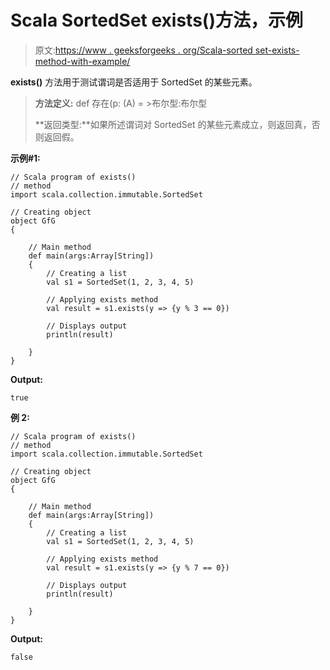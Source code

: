# Scala SortedSet exists()方法，示例

> 原文:[https://www . geeksforgeeks . org/Scala-sorted set-exists-method-with-example/](https://www.geeksforgeeks.org/scala-sortedset-exists-method-with-example/)

**exists()** 方法用于测试谓词是否适用于 SortedSet 的某些元素。

> **方法定义:** def 存在(p: (A) = >布尔型:布尔型
> 
> **返回类型:**如果所述谓词对 SortedSet 的某些元素成立，则返回真，否则返回假。

**示例#1:**

```
// Scala program of exists() 
// method 
import scala.collection.immutable.SortedSet 

// Creating object 
object GfG 
{ 

    // Main method 
    def main(args:Array[String]) 
    { 
        // Creating a list 
        val s1 = SortedSet(1, 2, 3, 4, 5) 

        // Applying exists method 
        val result = s1.exists(y => {y % 3 == 0}) 

        // Displays output 
        println(result) 

    } 
} 
```

**Output:**

```
true

```

**例 2:**

```
// Scala program of exists() 
// method 
import scala.collection.immutable.SortedSet 

// Creating object 
object GfG 
{ 

    // Main method 
    def main(args:Array[String]) 
    { 
        // Creating a list 
        val s1 = SortedSet(1, 2, 3, 4, 5) 

        // Applying exists method 
        val result = s1.exists(y => {y % 7 == 0}) 

        // Displays output 
        println(result) 

    } 
} 
```

**Output:**

```
false

```